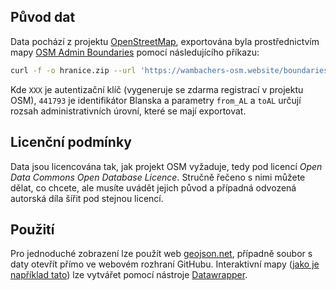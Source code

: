 ## Původ dat

Data pochází z projektu [OpenStreetMap](https://www.openstreetmap.org), exportována byla prostřednictvím mapy [OSM Admin Boundaries](https://wambachers-osm.website/boundaries/) pomocí následujícího příkazu:

```bash
curl -f -o hranice.zip --url 'https://wambachers-osm.website/boundaries/exportBoundaries?cliVersion=1.0&cliKey=XXX&exportFormat=json&exportLayout=levels&exportAreas=water&union=false&selected=441793&from_AL=7&to_AL=8'
```

Kde `XXX` je autentizační klíč (vygeneruje se zdarma registrací v projektu OSM), `441793` je identifikátor Blanska a parametry `from_AL` a `toAL` určují rozsah administrativních úrovní, které se mají exportovat.

## Licenční podmínky

Data jsou licencována tak, jak projekt OSM vyžaduje, tedy pod licencí *Open Data Commons Open Database Licence*. Stručně řečeno s nimi můžete dělat, co chcete, ale musíte uvádět jejich původ a případná odvozená autorská díla šířit pod stejnou licencí.

## Použití

Pro jednoduché zobrazení lze použít web [geojson.net](https://geojson.net/), případně soubor s daty otevřít přímo ve webovém rozhraní GitHubu. Interaktivní mapy ([jako je například tato](https://www.datawrapper.de/_/r7cK6/)) lze vytvářet pomocí nástroje [Datawrapper](https://www.datawrapper.de/).